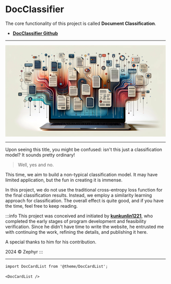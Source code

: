 # DocClassifier

The core functionality of this project is called **Document Classification**.

- [**DocClassifier Github**](https://github.com/DocsaidLab/DocClassifier)

---

![title](./resources/title.jpg)

---

Upon seeing this title, you might be confused: isn't this just a classification model? It sounds pretty ordinary!

> Well, yes and no.

This time, we aim to build a non-typical classification model. It may have limited application, but the fun in creating it is immense.

In this project, we do not use the traditional cross-entropy loss function for the final classification results. Instead, we employ a similarity learning approach for classification. The overall effect is quite good, and if you have the time, feel free to keep reading.

:::info
This project was conceived and initiated by [**kunkunlin1221**](https://github.com/kunkunlin1221), who completed the early stages of program development and feasibility verification. Since he didn't have time to write the website, he entrusted me with continuing the work, refining the details, and publishing it here.

A special thanks to him for his contribution.

2024 © Zephyr
:::

---

```mdx-code-block
import DocCardList from '@theme/DocCardList';

<DocCardList />
```
